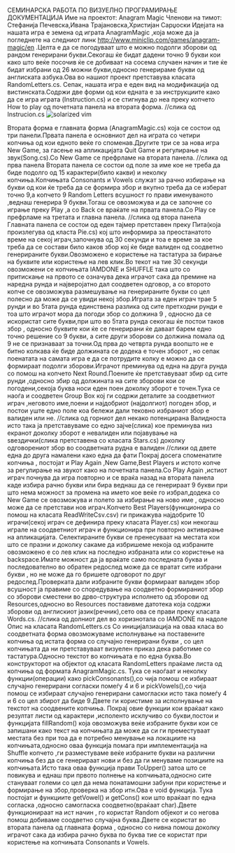 СЕМИНАРСКА РАБОТА ПО ВИЗУЕЛНО ПРОГРАМИРАЊЕ ДОКУМЕНТАЦИЈА
Име на проектот: Anagram Magic
Членови на тимот: Стефанија Печевска,Ивана Трајановска,Христијан Сарџоски
Идејата на нашата игра е земена од играта AnagramMagic ,која може да ја погледнете на следниот линк http://www.miniclip.com/games/anagram-magic/en .Целта е да се погодуваат што е можно подолги зборови од рандом генерирани букви.Секогаш ќе бидат дадени точно 9 букви кои како што веќе посочив ќе се добиваат на сосема случаен начин и тие ќе бидат избрани од 26 можни букви,односно генерираме букви од англиската азбука.Ова во нашиот проект претставува класата RandomLetters.cs.
 Сепак, нашата игра е еден вид на модификација од вистинската.Содржи две форми од кои едната е за инструкциите како да се игра играта (Instruction.cs) и се стигнува до неа преку копчето How to play од почетната панела на втората форма.
//слика од Instrucion.cs
![solarized vim](https://github.com/altercation/solarized/raw/master/img/solarized-vim.png)

Bтората форма е главната форма (AnagramMagic.cs) која се состои од три панели.Првата панела е основниот дел на играта со четири копчиња од кои едното веќе го споменав.Другите три се за нова игра New Game, за гасење на апликацијата Quit Game и регулирање на звук(Song.cs).Со New Game се префрламе на втората панела.
//слика од прва панела
Втората панела се состои од поле за име кое не треба да биде подолго од 15 карактери(било какви) и неколку копчиња.Копчињата Consonants и Vowels служат за рачно избирање на букви од кои ќе треба да се формира збор и вкупно треба да се изберат точно 9,а копчето 9 Random Letters всушност го прави именуваното ,веднаш генерира 9 букви.Тогаш се овозможува и да се започне со играње преку Play ,a со Back се враќате на првата панела.Со Play се префрламе на третата и главна панела.
//слика од втора панела	   
Главната панела се состои од еден тајмер претставен преку Пита(која произлегува од класта Pie.cs) кој што информира за  преостанатото време на секој играч,започнува од  30 секунди и тоа е време за кое треба да се состави било каков збор кој ќе биде валиден од соодветно генерираните букви.Овозможено е користење на тастатура за бирање на буквите или користење на лев клик.Во текот на тие 30 секунди овозможени се копчињата IAMDONE и SHUFFLE така што со притискање на првото се означува дека играчот сака да премине на наредна рунда и најверојатно дал соодветен одговор, а со второто копче се овозможува размешување на генерираните букви со цел полесно да може да се увиди некој збор.Играта за еден играч трае 5 рунди и во 5тата рунда единствена разлика од сите претходни рунди е тоа што играчот мора да погоди збор со должина 9 , односно да се искористат сите букви,при што во 5тата рунда секогаш ќе постои таков збор , односно буквите кои ќе се генерирани ќе даваат барем едно точно решение со 9 букви, а сите други зборови со должина помала од 9  не се признаваат за точни.Од прва до четврта рунда воопшто не е битно колкава ќе биде должината се додека е точен зборот , но сепак поенатата на самата игра е да се потрудите колку е можно да се формираат подолги зборови.Играчот преминува од една на друга рунда со помош на копчето Next Round.Поените ќе претставуваат збир од сите рунди ,односно збир од должината на сите зборови кои се погодени,секоја буква носи еден поен доколку зборот е точен.Тука се наоѓа и соодветен Group Box кој ги содржи деталите за соодветниот играч ,неговото име,поени и најдобриот (најдолгиот) погоден збор, и постои уште едно поле коа бележи дали тековно избраниот збор е валиден или не.
//слика од горниот дел некако потенцирана
Валидноста исто така ја претставуваме со едно зајче(слика) кое преминува низ екранот доколку зборот е невалиден или појавување на ѕвездички(слика претставена со класата Stars.cs) доколку одговорениот збор во соодветната рудна е валиден
//слики од двете една до друга намалени како една да фати 
Покрај досега споменатите копчиња , постојат и Play Again ,New Game,Best Players и истото копче за регулирање на звукот како на почетната панела.Со Play Again ,истиот играч почнува да игра повторно и се враќа назад на втората панела каде избира рачно букви или бира веднаш да се генерираат 9 букви при што нема можност за промена на името кое веќе го избрал,додека со New Game се овозможува и полето за избирање на ново име , односно може да се претстави нов играч.Копчето Best Players(функционира со помош на класата ReadWriteCsv.csv) ги прикажува најдобрите 10 играчи(секој играч се дефинира преку класата Player.cs) кои некогаш играле на соодветниот играч и функционира при повторно активирање на апликацијата.
Селектираните букви се пренесуваат на местата кои што се празни и доколку сакаме да избришеме некоја од избраните овозможено е со лев клик на последно избраната или со користење на backspace.Имате можност да ја враќате само последната буква и последователно во обратен редослед може да се вратат сите избрани букви , но не може да го бришете одговорот по друг редослед.Проверката дали избраните букви формираат валиден збор всушност ја правиме со споредување на соодветно формираниот збор со зборови сместени во дрво-структура исполнето од зборови од Resources,односно во Resources поставивме датотека која содржи зборови од англискиот јазик(речник),сето ова се прави преку класата Words.cs.
//слика од долниот дел во хоризнотала со IAMDONE па надоле
Опис на класата RandomLetters.cs
Со иницијалзиација на оваа класа во соодветната форма овозможуваме исполнување на поставените копчиња од истата форма со случајно генерирани букви , со цел копчињата да ни претставуваат визуелен приказ дека работиме со тастатура.Односно текстот во копчињата е по една буква.Во конструкторот на  објектот од класата RandomLetters праќаме листа од копчиња од формата AnagramMagic.cs.
Тука се наоѓаат и неколку функции(операции) како pickConsonants(),со чија помош се избираат случајно генерирани согласки помеѓу 4 и 6 и pickVowels(),со чија помош се избираат случајно генерирани самогласки исто така помеѓу 4 и 6 со цел збирот да биде 9.Двете ги користиме за исполнување на текстот на соодвените копчиња.
Покрај овие функции кои враќаат како резултат листи од карактери ,исполенто исклучиво со букви,постои и функцијата fillRandom() која овозможува веќе избраните букви кои се запишани како текст на копчињата да може да си ги преместуваат местата без при тоа да е потребно менување на локациите на копчињата,односно оваа функција помага при имплементација на Shuffle копчето ,ги разместуваме веќе избраните букви на различни копчиња без да се генерираат нови и без да ги менуваме позициите на копчињата.Исто така оваа функција прави ToUpper() затоа што се повикува и еднаш при првото полнење на копчињата,односно сите стануваат големи со цел да нема понатамошни забуни при користење и формирање на збор,проверка на збор итн.Ова е void функција.
Тука постојат и функциите getVowel() и getCons() кои што враќаат по една согласка ,односно самогласка соодветно(враќаат char).Двете функционираат на ист начин , го користат Random објекот и со негова помош добиваме соодветно случајна буква.Двете се користат во втората панела од главната форма , односно со нивна помош доколку играчот сака да избира рачно буква по буква тие се користат при користење на копчињата Consonants и Vowels.
